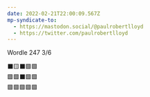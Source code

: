 ```yaml
---
date: 2022-02-21T22:00:09.567Z
mp-syndicate-to:
  - https://mastodon.social/@paulrobertlloyd
  - https://twitter.com/paulrobertlloyd
---
```

Wordle 247 3/6

⬛🟨⬛🟩🟩  
🟩🟩⬛🟩🟩  
🟩🟩🟩🟩🟩
